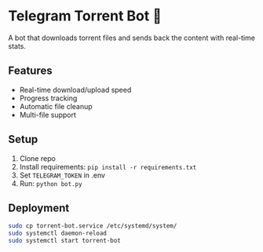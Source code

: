 # Telegram Torrent Bot 🤖

A bot that downloads torrent files and sends back the content with real-time stats.

## Features
- Real-time download/upload speed
- Progress tracking
- Automatic file cleanup
- Multi-file support

## Setup
1. Clone repo
2. Install requirements: `pip install -r requirements.txt`
3. Set `TELEGRAM_TOKEN` in .env
4. Run: `python bot.py`

## Deployment
```bash
sudo cp torrent-bot.service /etc/systemd/system/
sudo systemctl daemon-reload
sudo systemctl start torrent-bot
